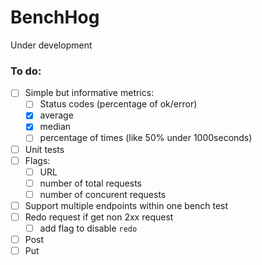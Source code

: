 # BenchHog

Under development

### To do:
* [ ] Simple but informative metrics:
  * [ ] Status codes (percentage of ok/error)
  * [x] average
  * [x] median
  * [ ] percentage of times (like 50% under 1000seconds)
* [ ] Unit tests
* [ ] Flags:
  * [ ] URL
  * [ ] number of total requests
  * [ ] number of concurent requests
* [ ] Support multiple endpoints within one bench test
* [ ] Redo request if get non 2xx request
  * [ ] add flag to disable `redo`
* [ ] Post
* [ ] Put